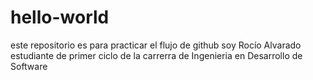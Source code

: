 # hello-world
este repositorio es para practicar el flujo de github
soy Rocío Alvarado estudiante de primer ciclo de la carrerra de Ingenieria en Desarrollo de Software

